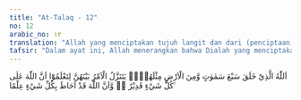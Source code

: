 ```yaml
---
title: "At-Talaq - 12"
no: 12
arabic_no: ١٢
translation: "Allah yang menciptakan tujuh langit dan dari (penciptaan) bumi juga serupa. Perintah Allah berlaku padanya, agar kamu mengetahui bahwa Allah Mahakuasa atas segala sesuatu, dan ilmu Allah benar-benar meliputi segala sesuatu. "
tafsir: "Dalam ayat ini, Allah menerangkan bahwa Dialah yang menciptakan tujuh petala langit dan yang menciptakan tujuh lapis bumi. Dalam sebuah hadis yang diriwayatkan oleh Ibnu Mas'ud , Nabi saw bersabda: \n\nWahai Abu dzarr, tidaklah ada (perbandingan) tujuh petala langit dengan kursi melainkan seperti lingkaran kecil di hamparan tanah yang luas. Sedangkan (perbandingan) 'Arsy dengan kursi di hamparan tanah yang luas dengan lingkaran kecil. (Riwayat Ibn hibban dan Abu Nu'aim)\n\nPerintah, qadha', dan qadar Allah berlaku di antara bumi dan langit. Dialah yang mengatur semuanya sesuai dengan ilmu-Nya yang Mahaluas, menerapkan kebijaksanaan-Nya yang adil dan membawa maslahat. Semuanya itu bertujuan agar manusia mengetahui sejauh mana kekuasaan Allah. Tidak ada sesuatu yang dapat menghalangi kehendak-Nya. Dia kuasa di atas segala sesuatu. Hal ini juga bertujuan agar manusia mengetahui bahwa ilmu Allah meliputi segala sesuatunya. Tidak ada sesuatu di langit dan di bumi walau bagaimanapun kecilnya, kecuali diketahui Allah. Tidak ada yang tersembunyi bagi-Nya, sebagaimana dijelaskan dalam firman-Nya:\n\nBagi Allah tidak ada sesuatu pun yang tersembunyi di bumi dan di langit. (Ali 'Imran/3: 5)\n\nDijelaskan juga dalam firman-Nya yang lain:\n\nDan tidak ada sesuatu pun yang tersembunyi bagi Allah, baik yang ada di bumi maupun yang ada di langit. (Ibrahim/14: 38)"
---
```


اَللّٰهُ الَّذِيْ خَلَقَ سَبْعَ سَمٰوٰتٍ وَّمِنَ الْاَرْضِ مِثْلَهُنَّۗ يَتَنَزَّلُ الْاَمْرُ بَيْنَهُنَّ لِتَعْلَمُوْٓا اَنَّ اللّٰهَ عَلٰى كُلِّ شَيْءٍ قَدِيْرٌ ەۙ وَّاَنَّ اللّٰهَ قَدْ اَحَاطَ بِكُلِّ شَيْءٍ عِلْمًا ࣖ
